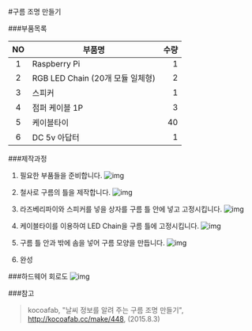 #구름 조명 만들기

###부품목록

|  NO  |  부품명  |  수량  |
| :------: | ------ | --------:|
|  1  |  Raspberry Pi  |  1  |
|  2  |  RGB LED Chain (20개 모듈 일체형)  |  2  |
|  3  |  스피커  |  1  |
|  4  |  점퍼 케이블 1P  |  3  |
|  5  |  케이블타이  |  40  |
|  6  |  DC 5v 아답터  |  1  |

###제작과정

1.  필요한 부품들을 준비합니다.
![img](http://cfile29.uf.tistory.com/image/2364D03855C0AE9501F031)

2. 철사로 구름의 틀을 제작합니다.
![img](http://cfile24.uf.tistory.com/image/2737883855C0AE972CECC1)

3. 라즈베리파이와 스피커를 넣을 상자를 구름 틀 안에 넣고 고정시킵니다.
![img](http://cfile28.uf.tistory.com/image/27592A3855C0AE980D8860)

4. 케이블타이를 이용하여 LED Chain을 구름 틀에 고정시킵니다.
![img](http://cfile10.uf.tistory.com/image/25624D3855C0AE9A03B6F4)

5. 구름 틀 안과 밖에 솜을 넣어 구름 모양을 만듭니다.
![img](http://cfile8.uf.tistory.com/image/242F283855C0AE9B332734)

6. 완성


###하드웨어
회로도
![img](http://cfile24.uf.tistory.com/image/2257723855C0AE9E0E9651)


###참고
> kocoafab, "날씨 정보를 알려 주는 구름 조명 만들기", http://kocoafab.cc/make/448, (2015.8.3)
